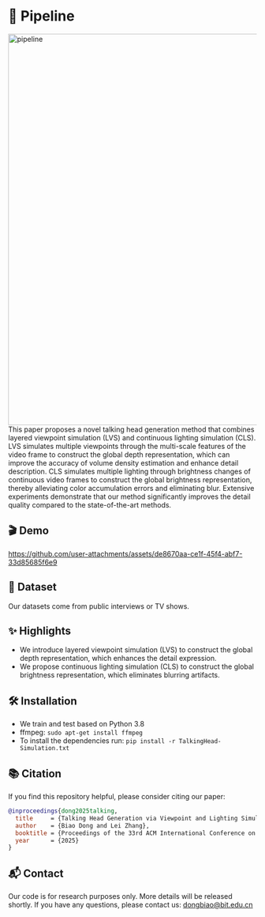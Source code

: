 # 🔄 Pipeline
<img width="1533" height="792" alt="pipeline" src="https://github.com/user-attachments/assets/88516837-83fd-4c70-8675-a7516179f52c" />
This paper proposes a novel talking head generation method that combines layered viewpoint simulation (LVS) and continuous lighting simulation (CLS). LVS simulates multiple viewpoints through the multi-scale features of the video frame to construct the global depth representation, which can improve the accuracy of volume density estimation and enhance detail description. CLS simulates multiple lighting through brightness changes of continuous video frames to construct the global brightness representation, thereby alleviating color accumulation errors and eliminating blur. Extensive experiments demonstrate that our method significantly improves the detail quality compared to the state-of-the-art methods.

## **🎬 Demo**
https://github.com/user-attachments/assets/de8670aa-ce1f-45f4-abf7-33d85685f6e9


## **📁 Dataset**
Our datasets come from public interviews or TV shows.

## **✨ Highlights**
-  We introduce layered viewpoint simulation (LVS) to construct the global depth representation, which enhances the detail expression.
-  We propose continuous lighting simulation (CLS) to construct the global brightness representation, which eliminates blurring artifacts.

## **🛠️ Installation**
-  We train and test based on Python 3.8
-  ffmpeg: ```sudo apt-get install ffmpeg```
-  To install the dependencies run: ```pip install -r TalkingHead-Simulation.txt```

## **📚 Citation**
If you find this repository helpful, please consider citing our paper:

```bibtex
@inproceedings{dong2025talking,
  title     = {Talking Head Generation via Viewpoint and Lighting Simulation Based on Global Representation},
  author    = {Biao Dong and Lei Zhang},
  booktitle = {Proceedings of the 33rd ACM International Conference on Multimedia (ACM MM)},
  year      = {2025}
}

```


## **📬 Contact**
Our code is for research purposes only. More details will be released shortly. If you have any questions, please contact us: dongbiao@bit.edu.cn
